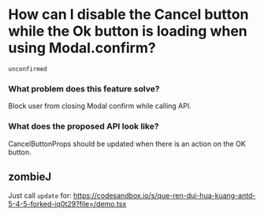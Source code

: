 # How can I disable the Cancel button while the Ok button is loading when using Modal.confirm?

`unconfirmed`

### What problem does this feature solve?

Block user from closing Modal confirm while calling API.

### What does the proposed API look like?

CancelButtonProps should be updated when there is an action on the OK button.

<!-- generated by ant-design-issue-helper. DO NOT REMOVE -->

## zombieJ

Just call `update` for:
https://codesandbox.io/s/que-ren-dui-hua-kuang-antd-5-4-5-forked-iq0t29?file=/demo.tsx
